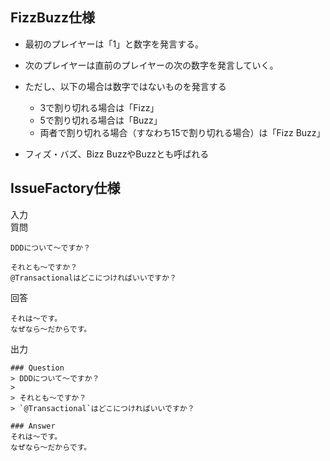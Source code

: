 ## FizzBuzz仕様
* 最初のプレイヤーは「1」と数字を発言する。
* 次のプレイヤーは直前のプレイヤーの次の数字を発言していく。
* ただし、以下の場合は数字ではないものを発言する
  * 3で割り切れる場合は「Fizz」
  * 5で割り切れる場合は「Buzz」
  * 両者で割り切れる場合（すなわち15で割り切れる場合）は「Fizz Buzz」
  
* フィズ・バズ、Bizz BuzzやBuzzとも呼ばれる


## IssueFactory仕様
入力  
質問
```
DDDについて〜ですか？

それとも〜ですか？
@Transactionalはどこにつければいいですか？
```
回答 
```
それは〜です。
なぜなら〜だからです。
```

出力
```
### Question
> DDDについて〜ですか？
> 
> それとも〜ですか？
> `@Transactional`はどこにつければいいですか？

### Answer
それは〜です。
なぜなら〜だからです。
```


